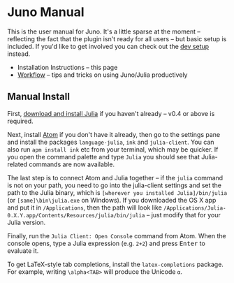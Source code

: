 # Juno Manual

This is the user manual for Juno. It's a little sparse at the moment – reflecting the fact that the plugin isn't ready for all users – but basic setup is included. If you'd like to get involved you can check out the [dev setup](../docs) instead.

* Installation Instructions – this page
* [Workflow](workflow.md) – tips and tricks on using Juno/Julia productively

## Manual Install

First, [download and install Julia](http://julialang.org/downloads) if you haven't already – v0.4 or above is required.

Next, install [Atom](https://atom.io) if you don't have it already, then go to the settings pane and install the packages `language-julia`, `ink` and
`julia-client`. You can also run `apm install ink` etc from your terminal, which may be quicker. If you open the command palette and type `Julia` you should see that
Julia-related commands are now available.

The last step is to connect Atom and Julia together –
if the `julia` command is not on your path, you need to go into the julia-client settings
and set the path to the Julia binary, which is `[wherever you installed
Julia]/bin/julia` (or `[same]\bin\julia.exe` on Windows). If you downloaded the OS X app and put it in `/Applications`, then the path will look like `/Applications/Julia-0.X.Y.app/Contents/Resources/julia/bin/julia` – just modify that for your Julia version.

Finally, run the `Julia Client: Open Console` command from Atom. When the console opens,
type a Julia expression (e.g. `2+2`) and press <kbd>Enter</kbd> to evaluate it.

To get LaTeX-style tab completions, install the `latex-completions` package.
For example, writing `\alpha<TAB>` will produce the Unicode `α`.
